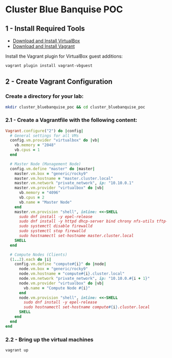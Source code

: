 # Cluster Blue Banquise POC

##  1 - Install Required Tools

- [Download and Install VirtualBox](https://www.virtualbox.org)
- [Download and Install Vagrant](https://www.vagrantup.com)

Install the Vagrant plugin for VirtualBox guest additions:

```sh
vagrant plugin install vagrant-vbguest
```


## 2 - Create Vagrant Configuration

### Create a directory for your lab:

```sh
mkdir cluster_bluebanquise_poc && cd cluster_bluebanquise_poc
```
### 2.1 - Create a **Vagrantfile** with the following content:

```ruby
Vagrant.configure("2") do |config|
  # General settings for all VMs
  config.vm.provider "virtualbox" do |vb|
    vb.memory = "2048"
    vb.cpus = 1
  end

  # Master Node (Management Node)
  config.vm.define "master" do |master|
    master.vm.box = "generic/rocky9"
    master.vm.hostname = "master.cluster.local"
    master.vm.network "private_network", ip: "10.10.0.1"
    master.vm.provider "virtualbox" do |vb|
      vb.memory = "4096"
      vb.cpus = 2
      vb.name = "Master Node"
    end
    master.vm.provision "shell", inline: <<-SHELL
      sudo dnf install -y epel-release
      sudo dnf install -y httpd dhcp-server bind chrony nfs-utils tftp-server
      sudo systemctl disable firewalld
      sudo systemctl stop firewalld
      sudo hostnamectl set-hostname master.cluster.local
    SHELL
  end

  # Compute Nodes (Clients)
  (1..2).each do |i|
    config.vm.define "compute#{i}" do |node|
      node.vm.box = "generic/rocky9"
      node.vm.hostname = "compute#{i}.cluster.local"
      node.vm.network "private_network", ip: "10.10.0.#{i + 1}"
      node.vm.provider "virtualbox" do |vb|
        vb.name = "Compute Node #{i}"
      end
      node.vm.provision "shell", inline: <<-SHELL
        sudo dnf install -y epel-release
        sudo hostnamectl set-hostname compute#{i}.cluster.local
      SHELL
    end
  end
end
```
### 2.2 - Bring up the virtual machines

```sh
vagrant up
```

